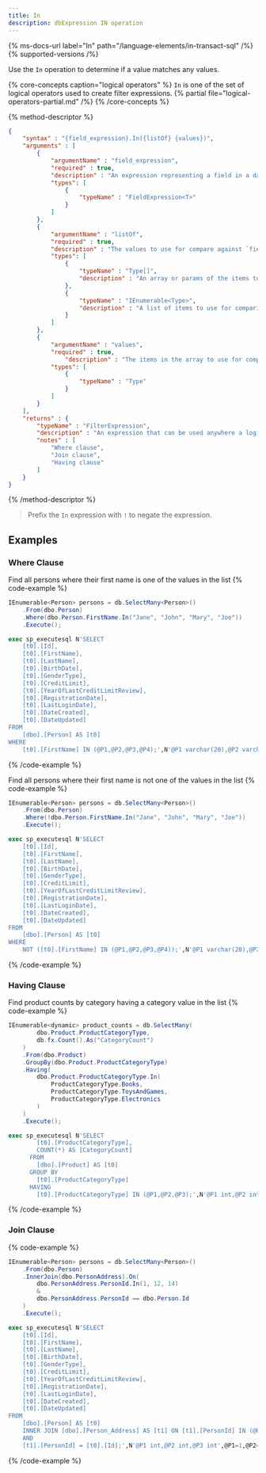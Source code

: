 ```yaml
---
title: In
description: dbExpression IN operation
---
```


{% ms-docs-url label="In" path="/language-elements/in-transact-sql" /%}
{% supported-versions /%}

Use the `In` operation to determine if a value matches any values.

{% core-concepts caption="logical operators" %}
`In` is one of the set of logical operators used to create filter expressions.
{% partial file="logical-operators-partial.md" /%}
{% /core-concepts %}

{% method-descriptor %}
```json
{
    "syntax" : "{field_expression}.In({listOf} {values})",
    "arguments" : [
        {
            "argumentName" : "field_expression",
            "required" : true, 
            "description" : "An expression representing a field in a database table." ,
            "types": [
                { 
                    "typeName" : "FieldExpression<T>"
                }
            ]
        },
		{
            "argumentName" : "listOf",
            "required" : true,
            "description" : "The values to use for compare against `field_expression`.",
            "types": [
                { 
                    "typeName" : "Type[]", 
                    "description" : "An array or params of the items to use for comparison. `Type` is the same type as the generic parameter of the `FieldExpression<T>`." 
                },
				{ 
                    "typeName" : "IEnumerable<Type>", 
                    "description" : "A list of items to use for comparison. `Type` is the same type as the generic parameter of the `FieldExpression<T>`." 
                }
            ]
        },
		{
            "argumentName" : "values",
            "required" : true, 
                "description" : "The items in the array to use for comparison.",
            "types": [
                { 
                    "typeName" : "Type" 
                }
            ]
        }
    ],
    "returns" : {
        "typeName" : "FilterExpression",
        "description" : "An expression that can be used anywhere a logical expression can be used:",
		"notes" : [
			"Where clause",
			"Join clause",
			"Having clause"
		]
    }
}
```
{% /method-descriptor %}

> Prefix the `In` expression with `!` to negate the expression.

## Examples

### Where Clause
Find all persons where their first name is one of the values in the list
{% code-example %}
```csharp
IEnumerable<Person> persons = db.SelectMany<Person>()
    .From(dbo.Person)
    .Where(dbo.Person.FirstName.In("Jane", "John", "Mary", "Joe"))
    .Execute();
```
```sql
exec sp_executesql N'SELECT
    [t0].[Id],
    [t0].[FirstName],
    [t0].[LastName],
    [t0].[BirthDate],
    [t0].[GenderType],
    [t0].[CreditLimit],
    [t0].[YearOfLastCreditLimitReview],
    [t0].[RegistrationDate],
    [t0].[LastLoginDate],
    [t0].[DateCreated],
    [t0].[DateUpdated]
FROM
    [dbo].[Person] AS [t0]
WHERE
    [t0].[FirstName] IN (@P1,@P2,@P3,@P4);',N'@P1 varchar(20),@P2 varchar(20),@P3 varchar(20),@P4 varchar(20)',@P1='Jane',@P2='John',@P3='Mary',@P4='Joe'
```
{% /code-example %}

Find all persons where their first name is not one of the values in the list
{% code-example %}
```csharp
IEnumerable<Person> persons = db.SelectMany<Person>()
    .From(dbo.Person)
    .Where(!dbo.Person.FirstName.In("Jane", "John", "Mary", "Joe"))
    .Execute();
```
```sql
exec sp_executesql N'SELECT
    [t0].[Id],
    [t0].[FirstName],
    [t0].[LastName],
    [t0].[BirthDate],
    [t0].[GenderType],
    [t0].[CreditLimit],
    [t0].[YearOfLastCreditLimitReview],
    [t0].[RegistrationDate],
    [t0].[LastLoginDate],
    [t0].[DateCreated],
    [t0].[DateUpdated]
FROM
    [dbo].[Person] AS [t0]
WHERE
    NOT ([t0].[FirstName] IN (@P1,@P2,@P3,@P4));',N'@P1 varchar(20),@P2 varchar(20),@P3 varchar(20),@P4 varchar(20)',@P1='Jane',@P2='John',@P3='Mary',@P4='Joe'
```
{% /code-example %}

### Having Clause
Find product counts by category having a category value in the list
{% code-example %}
```csharp
IEnumerable<dynamic> product_counts = db.SelectMany(
        dbo.Product.ProductCategoryType,
        db.fx.Count().As("CategoryCount")
    )
    .From(dbo.Product)
    .GroupBy(dbo.Product.ProductCategoryType)
    .Having(
        dbo.Product.ProductCategoryType.In(
            ProductCategoryType.Books, 
            ProductCategoryType.ToysAndGames, 
            ProductCategoryType.Electronics
        )
    )
    .Execute();
```
```sql
exec sp_executesql N'SELECT
        [t0].[ProductCategoryType],
        COUNT(*) AS [CategoryCount]
      FROM
        [dbo].[Product] AS [t0]
      GROUP BY
        [t0].[ProductCategoryType]
      HAVING
        [t0].[ProductCategoryType] IN (@P1,@P2,@P3);',N'@P1 int,@P2 int,@P3 int',@P1=3,@P2=1,@P3=2
```
{% /code-example %}

### Join Clause
{% code-example %}
```csharp
IEnumerable<Person> persons = db.SelectMany<Person>()
    .From(dbo.Person)
    .InnerJoin(dbo.PersonAddress).On(
        dbo.PersonAddress.PersonId.In(1, 12, 14) 
        & 
        dbo.PersonAddress.PersonId == dbo.Person.Id
    )
    .Execute();
```
```sql
exec sp_executesql N'SELECT
    [t0].[Id],
    [t0].[FirstName],
    [t0].[LastName],
    [t0].[BirthDate],
    [t0].[GenderType],
    [t0].[CreditLimit],
    [t0].[YearOfLastCreditLimitReview],
    [t0].[RegistrationDate],
    [t0].[LastLoginDate],
    [t0].[DateCreated],
    [t0].[DateUpdated]
FROM
    [dbo].[Person] AS [t0]
    INNER JOIN [dbo].[Person_Address] AS [t1] ON [t1].[PersonId] IN (@P1,@P2,@P3)
    AND
    [t1].[PersonId] = [t0].[Id];',N'@P1 int,@P2 int,@P3 int',@P1=1,@P2=12,@P3=14
```
{% /code-example %}



